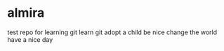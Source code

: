 # almira
test repo for learning git 
learn git 
adopt a child
be nice
change the world
have a nice day
